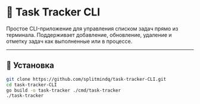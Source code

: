 # 📝 Task Tracker CLI

Простое CLI-приложение для управления списком задач прямо из терминала. Поддерживает добавление, обновление, удаление и отметку задач как выполненные или в процессе.

---

## 🚀 Установка

```bash
git clone https://github.com/splitmindq/task-tracker-CLI.git
cd task-tracker-CLI
go build -o task-tracker ./cmd/task-tracker  
./task-tracker
